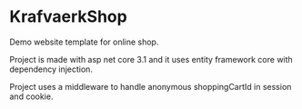 # KrafvaerkShop

Demo website template for online shop.

Project is made with asp net core 3.1 and it uses entity framework core with dependency injection.

Project uses a middleware to handle anonymous shoppingCartId in session and cookie.
